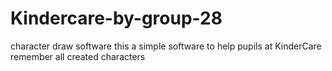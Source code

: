 # Kindercare-by-group-28
character draw software
this a simple software to help pupils at KinderCare remember all created characters
